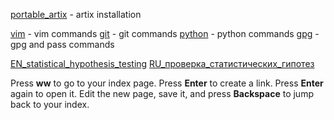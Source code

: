 [portable_artix](portable_artix.md) - artix installation

[vim](vim.md)  - vim commands
[git](git.md) - git commands
[python](python.md) - python commands
[gpg](gpg.md) - gpg and pass commands

[EN_statistical_hypothesis_testing](EN_statistical_hypothesis_testing)
[RU_проверка_статистических_гипотез](RU_statistical_hypothesis_testing)

Press **<Leader>ww** to go to your index page.
Press **Enter** to create a link.
Press **Enter** again to open it.
Edit the new page, save it, and press **Backspace** to jump back to your index.

